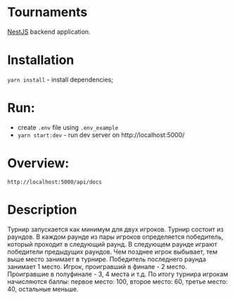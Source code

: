 # Tournaments

[NestJS](https://docs.nestjs.com/) backend application.

# Installation
 ```yarn install``` - install dependencies;

# Run:
- create ```.env``` file using ```.env_example```
- ```yarn start:dev``` - run dev server on http://localhost:5000/

# Overview:
    http://localhost:5000/api/docs

# Description
Турнир запускается как минимум для двух игроков.
Турнир состоит из раундов. В каждом раунде из пары игроков определяется победитель, который проходит в следующий раунд.
В следующем раунде играют победители предыдущих раундов.
Чем позднее игрок выбывает, тем выше место занимает в турнире.
Победитель последнего раунда занимает 1 место. Игрок, проигравший в финале - 2 место. Проигравшие в полуфинале - 3, 4 места и т.д.
По итогу турнира игрокам начисляются баллы: первое место: 100, второе место: 60, третье место: 40, остальные меньше.
